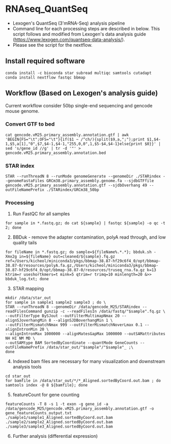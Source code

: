 # RNAseq_QuantSeq
- Lexogen's QuantSeq (3'mRNA-Seq) analysis pipeline
- Command line for each processing steps are described in below. This script follows and modified from Lexogen's data analysis guide (https://www.lexogen.com/quantseq-data-analysis/).
- Please see the script for the nextflow.


## Install required software
```
conda install -c bioconda star subread multiqc samtools cutadapt
conda install nextflow fastqc bbmap
```


## Workflow (Based on Lexogen's analysis guide)
Current workflow consider 50bp single-end sequencing and gencode mouse genome.

### Convert GTF to bed
```
cat gencode.vM25.primary_assembly.annotation.gtf | awk 'BEGIN{FS="\t";OFS="\t"}{if($1 ~ /^ch/){split($9,a,";");print $1,$4-1,$5,a[1],"0",$7,$4-1,$4-1,"255,0,0",1,$5-$4,$4-1}else{print $0}}' | sed 's/gene_id //g' | tr -d '"' > gencode.vM25.primary_assembly.annotation.bed
```

### STAR index
```
STAR --runThreadN 8 --runMode genomeGenerate --genomeDir ./STARindex --genomeFastaFiles GRCm38.primary_assembly.genome.fa --sjdbGTFfile gencode.vM25.primary_assembly.annotation.gtf --sjdbOverhang 49 --outFileNamePrefix ./STARindex/GRCm38_50bp
```

### Processing
1. Run FastQC for all samples
```
for sample in *.fastq.gz; do cat ${sample} | fastqc ${sample} -o qc -t 2; done
```

2. BBDuk - remove the adapter contamination, polyA read through, and low quality tails
```
for fileName in *.fastq.gz; do sample=${fileName%.*.*}; bbduk.sh -Xmx2g in=${fileName} out=cleaned/${sample}.fq.gz ref=/Users/kicheol/miniconda3/pkgs/bbmap-38.87-hf29c6f4_0/opt/bbmap-38.87-0/resources/polyA.fa.gz,/Users/kicheol/miniconda3/pkgs/bbmap-38.87-hf29c6f4_0/opt/bbmap-38.87-0/resources/truseq_rna.fa.gz k=13 ktrim=r useshortkmers=t mink=5 qtrim=r trimq=10 minlength=20 &>> bbduk_log.txt; done
```

3. STAR mapping
```
mkdir /data/star_out
for sample in sample1 sample2 sample3 ; do \
STAR --runThreadN 8 --genomeDir /data/gencode_M25/STARindex --readFilesCommand gunzip -c --readFilesIn /data/fastq/"$sample".fq.gz \
--outFilterType BySJout --outFilterMultimapNmax 20 --alignSJoverhangMin 8 --alignSJDBoverhangMin 1 \
--outFilterMismatchNmax 999 --outFilterMismatchNoverLmax 0.1 --alignIntronMin 20 \
--alignIntronMax 1000000 --alignMatesGapMax 1000000 --outSAMattributes NH HI NM MD \
--outSAMtype BAM SortedByCoordinate --quantMode GeneCounts --outFileNamePrefix /data/star_out/"$sample"/"$sample"_ ;\
done
```

4. Indexed bam files are necessary for many visualization and downstream analysis tools
```
cd star_out
for bamfile in /data/star_out/*/*_Aligned.sortedByCoord.out.bam ; do samtools index -@ 8 ${bamfile}; done
```

5. featureCount for gene counting
```
featureCounts -T 8 -s 1 -t exon -g gene_id -a /data/gencode_M25/gencode.vM25.primary_assembly.annotation.gtf -o gene_featureCounts_output.txt ./sample1/sample1_Aligned.sortedByCoord.out.bam ./sample2/sample2_Aligned.sortedByCoord.out.bam ./sample3/sample3_Aligned.sortedByCoord.out.bam
```

6. Further analysis (differential expression)
